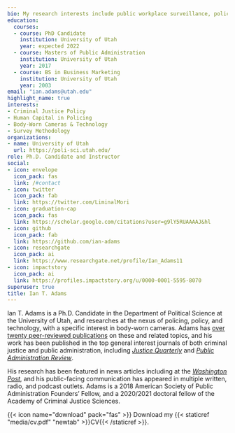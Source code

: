 ```yaml
---
bio: My research interests include public workplace surveillance, policing, and emotional labor.
education:
  courses:
  - course: PhD Candidate
    institution: University of Utah
    year: expected 2022
  - course: Masters of Public Administration
    institution: University of Utah
    year: 2017
  - course: BS in Business Marketing
    institution: University of Utah
    year: 2003
email: "ian.adams@utah.edu"
highlight_name: true
interests:
- Criminal Justice Policy
- Human Capital in Policing
- Body-Worn Cameras & Technology 
- Survey Methodology
organizations:
- name: University of Utah
  url: https://poli-sci.utah.edu/
role: Ph.D. Candidate and Instructor
social:
- icon: envelope
  icon_pack: fas
  link: /#contact
- icon: twitter
  icon_pack: fab
  link: https://twitter.com/LiminalMori
- icon: graduation-cap
  icon_pack: fas
  link: https://scholar.google.com/citations?user=g9lY5RUAAAAJ&hl
- icon: github
  icon_pack: fab
  link: https://github.com/ian-adams
- icon: researchgate
  icon_pack: ai
  link: https://www.researchgate.net/profile/Ian_Adams11
- icon: impactstory
  icon_pack: ai
  link: https://profiles.impactstory.org/u/0000-0001-5595-8070
superuser: true
title: Ian T. Adams
---
```


Ian T. Adams is a Ph.D. Candidate in the Department of Political Science at the University of Utah, and researches at the nexus of policing, policy, and technology, with a specific interest in body-worn cameras. Adams has [over twenty peer-reviewed publications](https://scholar.google.com/citations?user=g9lY5RUAAAAJ&hl=en) on these and related topics, and his work has been published in the top general interest journals of both criminal justice and public administration, including [*Justice Quarterly*](http://www.tandfonline.com/doi/abs/10.1080/07418825.2019.1679864) and [*Public Administration Review*](https://doi.org/10.1111/puar.13339). 

His research has been featured in news articles including at the [*Washington Post*](https://www.washingtonpost.com/nation/2021/10/02/police-firefighters-resist-vaccination/), and his public-facing communication has appeared in multiple written, radio, and podcast outlets. Adams is a 2018 American Society of Public Administration Founders’ Fellow, and a 2020/2021 doctoral fellow of the Academy of Criminal Justice Sciences.

{{< icon name="download" pack="fas" >}} Download my {{< staticref "media/cv.pdf" "newtab" >}}CV{{< /staticref >}}.
